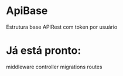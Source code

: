 # ApiBase
Estrutura base APIRest com token por usuário

# Já está pronto:
middleware
controller
migrations
routes
